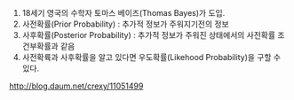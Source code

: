 1. 18세기 영국의 수학자 토마스 베이즈(Thomas Bayes)가 도입.
2. 사전확률(Prior Probability)  : 추가적 정보가 주워지기전의 정보
3. 사후확률(Posterior Probability) : 추가적 정보가 주워진 상태에서의 사전확률 조건부확률과 같음
4. 사전확륙과 사후확률을 알고 있다면 우도확률(Likehood Probability)을 구할 수 있다.

http://blog.daum.net/crexy/11051499